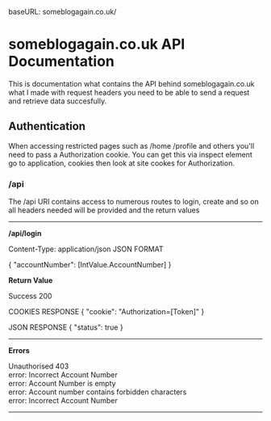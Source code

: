 baseURL: someblogagain.co.uk/

<h1> someblogagain.co.uk API Documentation </h1>

This is documentation what contains the API behind someblogagain.co.uk what I made with request headers you need to be able to send a request and retrieve data succesfully.

<h2>Authentication</h2>

When accessing restricted pages such as /home /profile and others you'll need to pass a Authorization cookie. You can get this via inspect element go to application, cookies then look at site cookes for Authorization.

<h3>/api</h3>

The /api URI contains access to numerous routes to login, create and so on all headers needed will be provided and the return values

<hr>

<b>/api/login</b>

Content-Type: application/json
JSON FORMAT

{
    "accountNumber": [IntValue.AccountNumber]
}

<b>Return Value</b>

Success 200

COOKIES RESPONSE
{
    "cookie": "Authorization=[Token]"
}

JSON RESPONSE
{
    "status": true
}

<hr>

<b>Errors</b>

Unauthorised 403<br>
error: Incorrect Account Number<br>
error: Account Number is empty<br>
error: Account number contains forbidden characters<br>
error: Incorrect Account Number<br>

<hr>